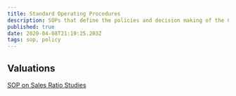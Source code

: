 ```yaml
---
title: Standard Operating Procedures
description: SOPs that define the policies and decision making of the CCAO
published: true
date: 2020-04-08T21:19:25.203Z
tags: sop, policy
---
```



## Valuations

[SOP on Sales Ratio Studies](/sops/sales_ratio_studies)